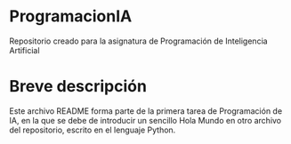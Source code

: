 # ProgramacionIA
Repositorio creado para la asignatura de Programación de Inteligencia Artificial 

# Breve descripción
Este archivo README forma parte de la primera tarea de Programación de IA, en la que se debe de 
introducir un sencillo Hola Mundo en otro archivo del repositorio, escrito en el lenguaje Python.
